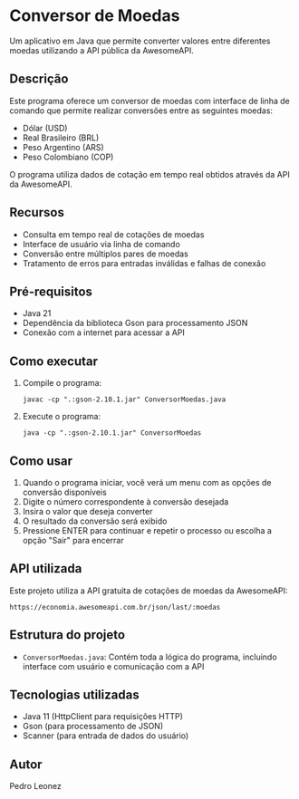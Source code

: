 # Conversor de Moedas

Um aplicativo em Java que permite converter valores entre diferentes moedas utilizando a API pública da AwesomeAPI.

## Descrição

Este programa oferece um conversor de moedas com interface de linha de comando que permite realizar conversões entre as seguintes moedas:
- Dólar (USD)
- Real Brasileiro (BRL)
- Peso Argentino (ARS)
- Peso Colombiano (COP)

O programa utiliza dados de cotação em tempo real obtidos através da API da AwesomeAPI.

## Recursos

- Consulta em tempo real de cotações de moedas
- Interface de usuário via linha de comando
- Conversão entre múltiplos pares de moedas
- Tratamento de erros para entradas inválidas e falhas de conexão

## Pré-requisitos

- Java 21
- Dependência da biblioteca Gson para processamento JSON
- Conexão com a internet para acessar a API

## Como executar

1. Compile o programa:
   ```
   javac -cp ".:gson-2.10.1.jar" ConversorMoedas.java
   ```

2. Execute o programa:
   ```
   java -cp ".:gson-2.10.1.jar" ConversorMoedas
   ```

## Como usar

1. Quando o programa iniciar, você verá um menu com as opções de conversão disponíveis
2. Digite o número correspondente à conversão desejada
3. Insira o valor que deseja converter
4. O resultado da conversão será exibido
5. Pressione ENTER para continuar e repetir o processo ou escolha a opção "Sair" para encerrar

## API utilizada

Este projeto utiliza a API gratuita de cotações de moedas da AwesomeAPI:
```
https://economia.awesomeapi.com.br/json/last/:moedas
```

## Estrutura do projeto

- `ConversorMoedas.java`: Contém toda a lógica do programa, incluindo interface com usuário e comunicação com a API

## Tecnologias utilizadas

- Java 11 (HttpClient para requisições HTTP)
- Gson (para processamento de JSON)
- Scanner (para entrada de dados do usuário)

## Autor

Pedro Leonez
